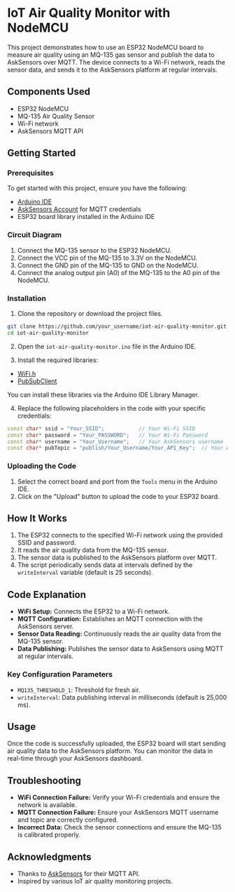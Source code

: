 
# IoT Air Quality Monitor with NodeMCU

This project demonstrates how to use an ESP32 NodeMCU board to measure air quality using an MQ-135 gas sensor and publish the data to AskSensors over MQTT. The device connects to a Wi-Fi network, reads the sensor data, and sends it to the AskSensors platform at regular intervals.

## Components Used

- ESP32 NodeMCU
- MQ-135 Air Quality Sensor
- Wi-Fi network
- AskSensors MQTT API

## Getting Started

### Prerequisites

To get started with this project, ensure you have the following:

- [Arduino IDE](https://www.arduino.cc/en/software)
- [AskSensors Account](https://asksensors.com) for MQTT credentials
- ESP32 board library installed in the Arduino IDE

### Circuit Diagram

1. Connect the MQ-135 sensor to the ESP32 NodeMCU.
2. Connect the VCC pin of the MQ-135 to 3.3V on the NodeMCU.
3. Connect the GND pin of the MQ-135 to GND on the NodeMCU.
4. Connect the analog output pin (A0) of the MQ-135 to the A0 pin of the NodeMCU.

### Installation

1. Clone the repository or download the project files.

```bash
git clone https://github.com/your_username/iot-air-quality-monitor.git
cd iot-air-quality-monitor
```

2. Open the `iot-air-quality-monitor.ino` file in the Arduino IDE.

3. Install the required libraries:

- [WiFi.h](https://github.com/espressif/arduino-esp32/tree/master/libraries/WiFi)
- [PubSubClient](https://github.com/knolleary/pubsubclient)

You can install these libraries via the Arduino IDE Library Manager.

4. Replace the following placeholders in the code with your specific credentials:

```cpp
const char* ssid = "Your_SSID";           // Your Wi-Fi SSID
const char* password = "Your_PASSWORD";   // Your Wi-Fi Password
const char* username = "Your_Username";   // Your AskSensors username
const char* pubTopic = "publish/Your_Username/Your_API_Key";  // Your AskSensors MQTT topic
```

### Uploading the Code

1. Select the correct board and port from the `Tools` menu in the Arduino IDE.
2. Click on the "Upload" button to upload the code to your ESP32 board.

## How It Works

1. The ESP32 connects to the specified Wi-Fi network using the provided SSID and password.
2. It reads the air quality data from the MQ-135 sensor.
3. The sensor data is published to the AskSensors platform over MQTT.
4. The script periodically sends data at intervals defined by the `writeInterval` variable (default is 25 seconds).

## Code Explanation

- **WiFi Setup:** Connects the ESP32 to a Wi-Fi network.
- **MQTT Configuration:** Establishes an MQTT connection with the AskSensors server.
- **Sensor Data Reading:** Continuously reads the air quality data from the MQ-135 sensor.
- **Data Publishing:** Publishes the sensor data to AskSensors using MQTT at regular intervals.

### Key Configuration Parameters

- `MQ135_THRESHOLD_1`: Threshold for fresh air.
- `writeInterval`: Data publishing interval in milliseconds (default is 25,000 ms).

## Usage

Once the code is successfully uploaded, the ESP32 board will start sending air quality data to the AskSensors platform. You can monitor the data in real-time through your AskSensors dashboard.

## Troubleshooting

- **WiFi Connection Failure:** Verify your Wi-Fi credentials and ensure the network is available.
- **MQTT Connection Failure:** Ensure your AskSensors MQTT username and topic are correctly configured.
- **Incorrect Data:** Check the sensor connections and ensure the MQ-135 is calibrated properly.


## Acknowledgments

- Thanks to [AskSensors](https://asksensors.com) for their MQTT API.
- Inspired by various IoT air quality monitoring projects.

